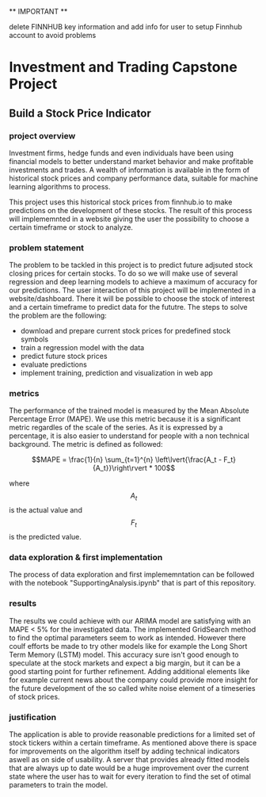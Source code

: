 ** IMPORTANT **

delete FINNHUB key information and add info for user to setup Finnhub account to avoid problems

# Investment and Trading Capstone Project
## Build a Stock Price Indicator


### project overview
Investment firms, hedge funds and even individuals have been using financial models to better understand market behavior and make profitable investments and trades. A wealth of information is available in the form of historical stock prices and company performance data, suitable for machine learning algorithms to process.

This project uses this historical stock prices from finnhub.io to make predictions on the development of these stocks. The result of this process will implememnted in a website giving the user the possibility to choose a certain timeframe or stock to analyze.

### problem statement
The problem to be tackled in this project is to predict future adjsuted stock closing prices for certain stocks. To do so we will make use of several regression and deep learning models to achieve a maximum of accuracy for our predictions. The user interaction of this project will be implemented in a website/dashboard. There it will be possible to choose the stock of interest and a certain timeframe to predict data for the fututre.
The steps to solve the problem are the following:
 - download and prepare current stock prices for predefined stock symbols
 - train a regression model with the data
 - predict future stock prices
 - evaluate predictions
 - implement training, prediction and visualization in web app


### metrics
The performance of the trained model is measured by the Mean Absolute Percentage Error (MAPE). We use this metric because it is a significant metric regardles of the scale of the series. As it is expressed by a percentage, it is also easier to understand for people with a non technical background. The metric is defined as followed:

$$MAPE = \frac{1}{n} \sum_{t=1}^{n} \left\lvert{\frac{A_t - F_t}{A_t}}\right\rvert * 100$$

where $$A_t$$ is the actual value and $$F_t$$ is the predicted value. 

### data exploration & first implementation
The process of data exploration  and first implememntation can be followed with the notebook "SupportingAnalysis.ipynb" that is part of this repository.

### results
The results we could achieve with our ARIMA model are satisfying with an MAPE < 5% for the investigated data. The implemented GridSearch method to find the optimal parameters seem to work as intended. However there coulf efforts be made to try other models like for example the Long Short Term Memory (LSTM) model.
This accuracy sure isn't good enough to speculate at the stock markets and expect a big margin, but it can be a good starting point for further refinement. Adding additional elements like for example current news about the company could provide more insight for the future development of the so called white noise element of a timeseries of stock prices.

### justification
The application is able to provide reasonable predictions for a limited set of stock tickers within a certain timeframe. As mentioned above there is space for improvements on the algorithm itself by adding technical indicators aswell as on side of usability. A server that provides already fitted models that are always up to date would be a huge improvement over the current state where the user has to wait for every iteration to find the set of otimal parameters to train the model.
